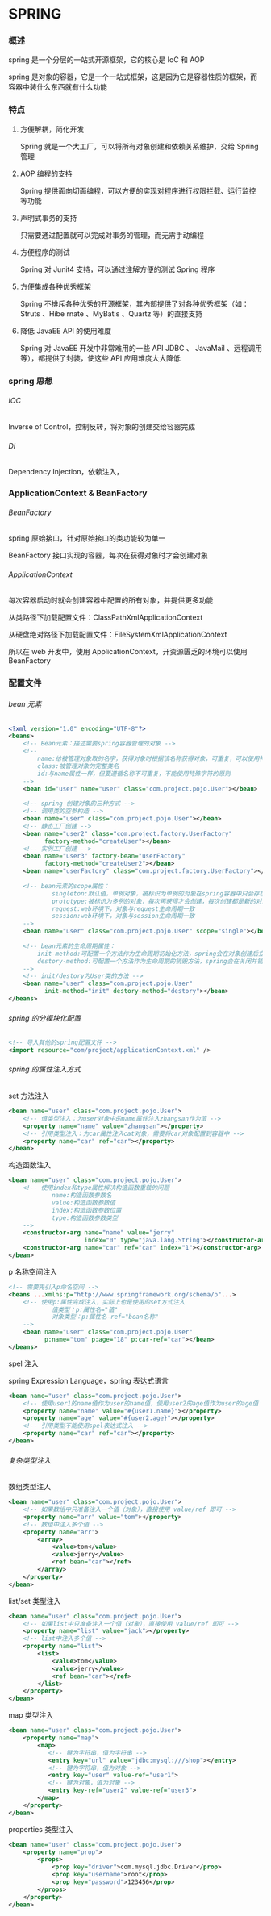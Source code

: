 # SPRING

### 概述

spring 是一个分层的一站式开源框架，它的核心是 IoC 和 AOP

spring 是对象的容器，它是一个一站式框架，这是因为它是容器性质的框架，而容器中装什么东西就有什么功能

### 特点

1. 方便解耦，简化开发

   Spring 就是一个大工厂，可以将所有对象创建和依赖关系维护，交给 Spring 管理

2. AOP 编程的支持

   Spring 提供面向切面编程，可以方便的实现对程序进行权限拦截、运行监控等功能

3. 声明式事务的支持

   只需要通过配置就可以完成对事务的管理，而无需手动编程

4. 方便程序的测试

   Spring 对 Junit4 支持，可以通过注解方便的测试 Spring 程序

5. 方便集成各种优秀框架

   Spring 不排斥各种优秀的开源框架，其内部提供了对各种优秀框架（如：Struts 、Hibe rnate 、MyBatis 、Quartz 等）的直接支持

6. 降低 JavaEE API 的使用难度

   Spring 对 JavaEE 开发中非常难用的一些 API JDBC 、 JavaMail 、远程调用等），都提供了封装，使这些 API 应用难度大大降低

### spring 思想

###### IOC 

Inverse of Control，控制反转，将对象的创建交给容器完成

###### DI 

Dependency Injection，依赖注入，

### ApplicationContext & BeanFactory

###### BeanFactory

spring 原始接口，针对原始接口的类功能较为单一

BeanFactory 接口实现的容器，每次在获得对象时才会创建对象

###### ApplicationContext

每次容器启动时就会创建容器中配置的所有对象，并提供更多功能

从类路径下加载配置文件：ClassPathXmlApplicationContext

从硬盘绝对路径下加载配置文件：FileSystemXmlApplicationContext

所以在 web 开发中，使用 ApplicationContext，开资源匮乏的环境可以使用 BeanFactory

### 配置文件

###### bean 元素

```xml
<?xml version="1.0" encoding="UTF-8"?>
<beans>
	<!-- Bean元素：描述需要spring容器管理的对象 -->
	<!-- 
 		name:给被管理对象取的名字，获得对象时根据该名称获得对象，可重复，可以使用特殊字符
		class:被管理对象的完整类名
		id:与name属性一样，但要遵循名称不可重复，不能使用特殊字符的原则
	-->
    <bean id="user" name="user" class="com.project.pojo.User"></bean>
    
    <!-- spring 创建对象的三种方式 -->
    <!-- 调用类的空参构造 -->
    <bean name="user" class="com.project.pojo.User"></bean>
    <!-- 静态工厂创建 -->
    <bean name="user2" class="com.project.factory.UserFactory" 
          factory-method="createUser"></bean>
    <!-- 实例工厂创建 -->
    <bean name="user3" factory-bean="userFactory" 
          factory-method="createUser2"></bean>
    <bean name="userFactory" class="com.project.factory.UserFactory"></bean>
    
    <!-- bean元素的scope属性：
 			singleton:默认值，单例对象，被标识为单例的对象在spring容器中只会存在一个实例。绝大多数情况下均使用默认值
			prototype:被标识为多例的对象，每次再获得才会创建，每次创建都是新的对象。整合struts2时，ActionBean必须配置为多例的
			request:web环境下，对象与request生命周期一致
			session:web环境下，对象与session生命周期一致
	-->
    <bean name="user" class="com.project.pojo.User" scope="single"></bean>
    
    <!-- bean元素的生命周期属性：
		init-method:可配置一个方法作为生命周期初始化方法，spring会在对象创建后立即调用；
		destory-method:可配置一个方法作为生命周期的销毁方法，spring会在关闭并销毁所有容器中的对象之前调用
	-->
    <!-- init/destory为User类的方法 -->
    <bean name="user" class="com.project.pojo.User" 
          init-method="init" destory-method="destory"></bean>
</beans>
```

###### spring 的分模块化配置

```xml
<!-- 导入其他的spring配置文件 -->
<import resource="com/project/applicationContext.xml" />
```

###### spring 的属性注入方式

set 方法注入

```xml
<bean name="user" class="com.project.pojo.User">
	<!-- 值类型注入：为user对象中的name属性注入zhangsan作为值 -->
    <property name="name" value="zhangsan"></property>
    <!-- 引用类型注入：为car属性注入cat对象，需要将car对象配置到容器中 -->
    <property name="car" ref="car"></property>
</bean>
```

构造函数注入

```xml
<bean name="user" class="com.project.pojo.User">
    <!-- 使用index和type属性解决构造函数重载的问题
 			name:构造函数参数名
			value:构造函数参数值
			index:构造函数参数位置
			type:构造函数参数类型
	-->
	<constructor-arg name="name" value="jerry" 
                     index="0" type="java.lang.String"></constructor-arg>
    <constructor-arg name="car" ref="car" index="1"></constructor-arg>
</bean>
```

p 名称空间注入

```xml
<!-- 需要先引入p命名空间 -->
<beans ...xmlns:p="http://www.springframework.org/schema/p"...>
    <!-- 使用p:属性完成注入，实际上也是使用的set方式注入
 			值类型：p:属性名="值"
			对象类型：p:属性名-ref="bean名称"
	-->
    <bean name="user" class="com.project.pojo.User"
          p:name="tom" p:age="18" p:car-ref="car"></bean>
</beans>

```

spel 注入

spring Expression Language，spring 表达式语言

```xml
<bean name="user" class="com.project.pojo.User">
    <!-- 使用user1的name值作为user的name值，使用user2的age值作为user的age值 -->
    <property name="name" value="#{user1.name}"></property>
    <property name="age" value="#{user2.age}"></property>
    <!-- 引用类型不能使用spel表达式注入 -->
    <property name="car" ref="car"></property>
</bean>
```

###### 复杂类型注入

数组类型注入

```xml
<bean name="user" class="com.project.pojo.User">
    <!-- 如果数组中只准备注入一个值（对象），直接使用 value/ref 即可 -->
    <property name="arr" value="tom"></property>
    <!-- 数组中注入多个值 -->
    <property name="arr">
        <array>
            <value>tom</value>
            <value>jerry</value>
            <ref bean="car"></ref>
        </array>
    </property>
</bean>
```

list/set 类型注入

```xml
<bean name="user" class="com.project.pojo.User">
    <!-- 如果list中只准备注入一个值（对象），直接使用 value/ref 即可 -->
    <property name="list" value="jack"></property>
    <!-- list中注入多个值 -->
    <property name="list">
        <list>
            <value>tom</value>
            <value>jerry</value>
            <ref bean="car"></ref>
        </list>
    </property>
</bean>
```

map 类型注入

```xml
<bean name="user" class="com.project.pojo.User">
    <property name="map">
        <map>
           <!-- 键为字符串，值为字符串 -->
           <entry key="url" value="jdbc:mysql:///shop"></entry>
           <!-- 键为字符串，值为对象 -->
           <entry key="user" value-ref="user1">
           <!-- 键为对象，值为对象 -->
           <entry key-ref="user2" value-ref="user3">
        </map>
    </property>
</bean>
```

properties 类型注入

```xml
<bean name="user" class="com.project.pojo.User">
    <property name="prop">
        <props>
            <prop key="driver">com.mysql.jdbc.Driver</prop>
            <prop key="username">root</prop>
            <prop key="password">123456</prop>
        </props>
    </property>
</bean>
```

